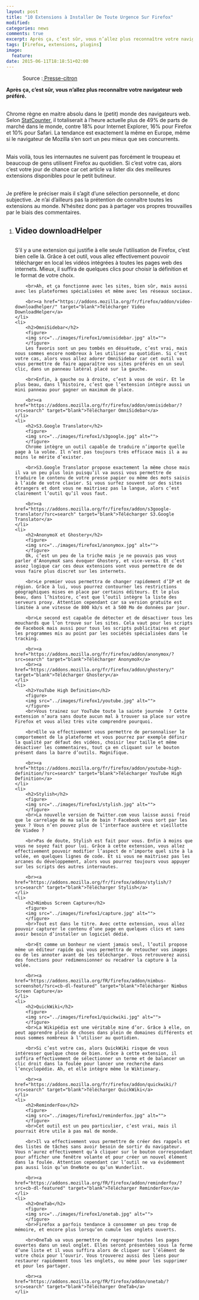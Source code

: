 ```yaml
---
layout: post
title: "10 Extensions à Installer De Toute Urgence Sur Firefox"
modified:
categories: news
comments: true
excerpt: Après ça, c’est sûr, vous n’allez plus reconnaître votre navigateur web préféré.
tags: [Firefox, extensions, plugins]
image:
  feature:
date: 2015-06-11T18:18:51+02:00
---
```

<figure>
	<img src="../images/firefox1/firefox1.jpg" alt="">
	Source :<a href="http://www.presse-citron.net/10-extensions-a-installer-de-toute-urgence-sur-firefox/" target="blank"> Presse-citron</a>
</figure>

<strong>Après ça, c’est sûr, vous n’allez plus reconnaître votre navigateur web préféré.</strong>

<br>Chrome règne en maitre absolu dans le (petit) monde des navigateurs web. Selon <a href="http://gs.statcounter.com/" target="blank">StatCounter</a>, il totaliserait à l’heure actuelle plus de 49% de parts de marché dans le monde, contre 18% pour Internet Explorer, 16% pour Firefox et 10% pour Safari. La tendance est exactement la même en Europe, même si le navigateur de Mozilla s’en sort un peu mieux que ses concurrents.

<br>Mais voilà, tous les internautes ne suivent pas forcément le troupeau et beaucoup de gens utilisent Firefox au quotidien. Si c’est votre cas, alors c’est votre jour de chance car cet article va lister dix des meilleures extensions disponibles pour le petit butineur.

<br>Je préfère le préciser mais il s’agit d’une sélection personnelle, et donc subjective. Je n’ai d’ailleurs pas la prétention de connaître toutes les extensions au monde. N’hésitez donc pas à partager vos propres trouvailles par le biais des commentaires.

<ol>
	<li>
		<h2>Video downloadHelper</h2>
		<figure>
		<img src="../images/firefox1/video-dowloadhelper.jpg" alt="">
		</figure>
		S’il y a une extension qui justifie à elle seule l’utilisation de Firefox, c’est bien celle là. Grâce à cet outil, vous allez effectivement pouvoir télécharger en local les vidéos intégrées à toutes les pages web des internets. Mieux, il suffira de quelques clics pour choisir la définition et le format de votre choix.

		<br>Ah, et ça fonctionne avec les sites, bien sûr, mais aussi avec les plateformes spécialisées et même avec les réseaux sociaux.

		<br><a href="https://addons.mozilla.org/fr/firefox/addon/video-downloadhelper/" target="blank">Télécharger Video DownloadHelper</a>
	</li>
	<li>
		<h2>OmniSidebar</h2>
		<figure>
		<img src="../images/firefox1/omnisidebar.jpg" alt="">
		</figure>
		Les favoris sont un peu tombés en désuétude, c’est vrai, mais nous sommes encore nombreux à les utiliser au quotidien. Si c’est votre cas, alors vous allez adorer OmniSidebar car cet outil va vous permettre de faire apparaître vos sites préférés en un seul clic, dans un panneau latéral placé sur la gauche.

		<br>Enfin, à gauche ou à droite, c’est à vous de voir. Et le plus beau, dans l’histoire, c’est que l’extension intègre aussi un mini panneau pour gagner un maximum de place.

		<br><a href="https://addons.mozilla.org/fr/firefox/addon/omnisidebar/?src=search" target="blank">Télécharger OmniSidebar</a>
	</li>
	<li>
		<h2>S3.Google Translator</h2>
		<figure>
		<img src="../images/firefox1/s3google.jpg" alt="">
		</figure>
		Chrome intègre un outil capable de traduire n’importe quelle page à la volée. Il n’est pas toujours très efficace mais il a au moins le mérite d’exister.

		<br>S3.Google Translator propose exactement la même chose mais il va un peu plus loin puisqu’il va aussi vous permettre de traduire le contenu de votre presse papier ou même des mots saisis à l’aide de votre clavier. Si vous surfez souvent sur des sites étrangers et dont vous ne maitrisez pas la langue, alors c’est clairement l’outil qu’il vous faut.

		<br><a href="https://addons.mozilla.org/fr/firefox/addon/s3google-translator/?src=search" target="blank">Télécharger S3.Google Translator</a>
	</li>
	<li>
		<h2>AnonymoX et Ghostery</h2>
		<figure>
		<img src="../images/firefox1/anonymox.jpg" alt="">
		</figure>
		Ok, c’est un peu de la triche mais je ne pouvais pas vous parler d’AnonymoX sans évoquer Ghostery, et vice-versa. Et c’est assez logique car ces deux extensions vont vous permettre de de vous faire plus discret sur les internets.

		<br>Le premier vous permettra de changer rapidement d’IP et de région. Grâce à lui, vous pourrez contourner les restrictions géographiques mises en place par certains éditeurs. Et le plus beau, dans l’histoire, c’est que l’outil intègre la liste des serveurs proxy. Attention cependant car sa version gratuite est limitée à une vitesse de 800 kb/s et à 500 Mo de données par jour.

		<br>Le second est capable de détecter et de désactiver tous les mouchards que l’on trouve sur les sites. Cela vaut pour les scripts de Facebook mais aussi pour tous les scripts publicitaires et pour les programmes mis au point par les sociétés spécialisées dans le tracking.

		<br><a href="https://addons.mozilla.org/fr/firefox/addon/anonymox/?src=search" target="blank">Télécharger AnonymoX</a>
		<br><a href="https://addons.mozilla.org/fr/firefox/addon/ghostery/" target="blank">Télécharger Ghostery</a>
	</li>
	<li>
		<h2>YouTube High Definition</h2>
		<figure>
		<img src="../images/firefox1/youtube.jpg" alt="">
		</figure>
		<br>Vous trainez sur YouTube toute la sainte journée  ? Cette extension n’aura sans doute aucun mal à trouver sa place sur votre Firefox et vous allez très vite comprendre pourquoi.

		<br>Elle va effectivement vous permettre de personnaliser le comportement de la plateforme et vous pourrez par exemple définir la qualité par défaut des vidéos, choisir leur taille et même désactiver les commentaires, tout ça en cliquant sur le bouton présent dans la barre d’outils. Magnifique.

		<br><a href="https://addons.mozilla.org/fr/firefox/addon/youtube-high-definition/?src=search" target="blank">Télécharger YouTube High Definition</a>
	</li>
	<li>
		<h2>Stylish</h2>
		<figure>
		<img src="../images/firefox1/stylish.jpg" alt="">
		</figure>
		<br>La nouvelle version de Twitter.com vous laisse aussi froid que le carrelage de ma salle de bain ? Facebook vous sort par les yeux ? Vous n’en pouvez plus de l’interface austère et vieillotte de Viadeo ?

		<br>Pas de doute, Stylish est fait pour vous. Enfin à moins que vous ne soyez fait pour lui. Grâce à cette extension, vous allez effectivement pouvoir modifier l’aspect de n’importe quel site à la volée, en quelques lignes de code. Et si vous ne maitrisez pas les arcanes du développement, alors vous pourrez toujours vous appuyer sur les scripts des autres internautes.

		<br><a href="https://addons.mozilla.org/fr/firefox/addon/stylish/?src=search" target="blank">Télécharger Stylish</a>
	</li>
	<li>
		<h2>Nimbus Screen Capture</h2>
		<figure>
		<img src="../images/firefox1/capture.jpg" alt="">
		</figure>
		<br>Tout est dans le titre. Avec cette extension, vous allez pouvoir capturer le contenu d’une page en quelques clics et sans avoir besoin d’installer un logiciel dédié.

		<br>Et comme un bonheur ne vient jamais seul, l’outil propose même un éditeur rapide qui vous permettra de retoucher vos images ou de les annoter avant de les télécharger. Vous retrouverez aussi des fonctions pour redimensionner ou recadrer la capture à la volée.

		<br><a href="https://addons.mozilla.org/fR/firefox/addon/nimbus-screenshot/?src=cb-dl-featured" target="blank">Télécharger Nimbus Screen Capture</a>
	</li>
	<li>
		<h2>QuickWiki</h2>
		<figure>
		<img src="../images/firefox1/quickwiki.jpg" alt="">
		</figure>
		<br>La Wikipédia est une véritable mine d’or. Grâce à elle, on peut apprendre plein de choses dans plein de domaines différents et nous sommes nombreux à l’utiliser au quotidien.

		<br>Si c’est votre cas, alors QuickWiki risque de vous intéresser quelque chose de bien. Grâce à cette extension, il suffira effectivement de sélectionner un terme et de balancer un clic droit dans la foulée pour lancer une recherche dans l’encyclopédie. Ah, et elle intègre même le Wiktionary.

		<br><a href="https://addons.mozilla.org/fr/firefox/addon/quickwiki/?src=search" target="blank">Télécharger QuickWiki</a>
	</li>
	<li>
		<h2>ReminderFox</h2>
		<figure>
		<img src="../images/firefox1/reminderfox.jpg" alt="">
		</figure>
		<br>Cet outil est un peu particulier, c’est vrai, mais il pourrait être utile à pas mal de monde.

		<br>Il va effectivement vous permettre de créer des rappels et des listes de tâches sans avoir besoin de sortir du navigateur. Vous n’aurez effectivement qu’à cliquer sur le bouton correspondant pour afficher une fenêtre volante et pour créer un nouvel élément dans la foulée. Attention cependant car l’outil ne va évidemment pas aussi loin qu’un OneNote ou qu’un Wunderlist.

		<br><a href="https://addons.mozilla.org/fR/firefox/addon/reminderfox/?src=cb-dl-featured" target="blank">Télécharger ReminderFox</a>
	</li>
	<li>
		<h2>OneTab</h2>
		<figure>
		<img src="../images/firefox1/onetab.jpg" alt="">
		</figure>
		<br>Firefox a parfois tendance à consommer un peu trop de mémoire, et encore plus lorsqu’on cumule les onglets ouverts.

		<br>OneTab va vous permettre de regrouper toutes les pages ouvertes dans un seul onglet. Elles seront présentées sous la forme d’une liste et il vous suffira alors de cliquer sur l’élément de votre choix pour l’ouvrir. Vous trouverez aussi des liens pour restaurer rapidement tous les onglets, ou même pour les supprimer et pour les partager.

		<br><a href="https://addons.mozilla.org/fR/firefox/addon/onetab/?src=search" target="blank">Télécharger OneTab</a>
	</li>
</ol>
